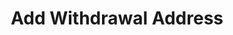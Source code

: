 ---
title: Add Withdrawal Address
position_number: 1
type: post
parameters:
  - name:
    content:
content_markdown: |-
  You need to be authenticated for all API requests. You can generate an API key in your developer dashboard.

  Add the API key to all requests as a GET parameter.

  Nothing will work unless you include this API key
  {: .error}
left_code_blocks:
  - code_block:
    title:
    language:
right_code_blocks:
  - code_block: |2-
       $.get("http://api.myapp.com/books/", { "token": "YOUR_APP_KEY"}, function(data) {
         alert(data);
       });
    title: JQuery
    language: javascript
  - code_block: |2-
       curl http://api.myapp.com/books?token=YOUR_APP_KEY
    title: Curl
    language: bash
---